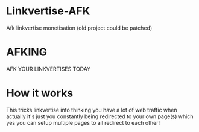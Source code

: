 # Linkvertise-AFK
Afk linkvertise monetisation (old project could be patched)

# AFKING
AFK YOUR LINKVERTISES TODAY

# How it works
This tricks linkvertise into thinking you have a lot of web traffic when actually it's just you constantly being redirected to your own page(s) which yes you can setup multiple pages to all redirect to each other!
